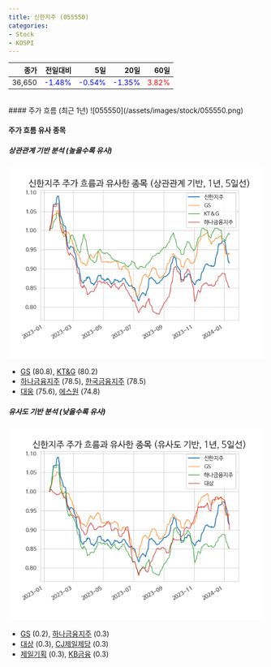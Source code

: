 ```yaml
---
title: 신한지주 (055550)
categories:
- Stock
- KOSPI
---
```


|종가|전일대비|5일|20일|60일|
|---:|-------:|--:|---:|---:|
|36,650|<span style="color: blue">-1.48%</span>|<span style="color: blue">-0.54%</span>|<span style="color: blue">-1.35%</span>|<span style="color: red">3.82%</span>|

<!-- more -->
<br>
#### 주가 흐름 (최근 1년)
![055550](/assets/images/stock/055550.png)


#### 주가 흐름 유사 종목


##### 상관관계 기반 분석 (높을수록 유사)
![055550](/assets/images/stock/055550_corr.png)
- [GS](/078930/) (80.8), [KT&G](/033780/) (80.2)
- [하나금융지주](/086790/) (78.5), [한국금융지주](/071050/) (78.5)
- [대웅](/003090/) (75.6), [에스원](/012750/) (74.8)


##### 유사도 기반 분석 (낮을수록 유사)	
![055550](/assets/images/stock/055550_sim.png)
- [GS](/078930/) (0.2), [하나금융지주](/086790/) (0.3)
- [대상](/001680/) (0.3), [CJ제일제당](/097950/) (0.3)
- [제일기획](/030000/) (0.3), [KB금융](/105560/) (0.3)